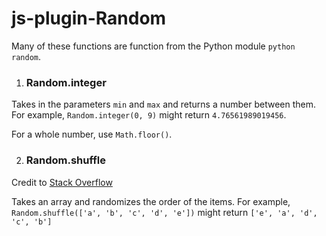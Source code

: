 # js-plugin-Random

Many of these functions are function from the Python module ```python 
random```.
1. ### Random.integer
  Takes in the parameters `min` and `max` and returns a number between them. 
  For example, `Random.integer(0, 9)` might return `4.76561989019456`.

  For a whole number, use `Math.floor()`.
   
2. ### Random.shuffle
  Credit to [Stack Overflow](https://stackoverflow.com/a/12646864)
  
  Takes an array and randomizes the order of the items. 
  For example, 
  `Random.shuffle(['a', 'b', 'c', 'd', 'e'])` 
  might return
  `['e', 'a', 'd', 'c', 'b']`
